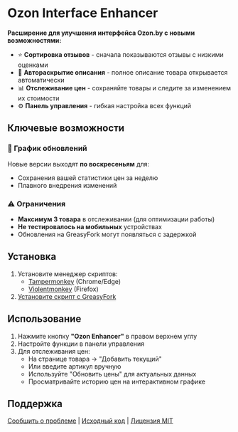 # Ozon Interface Enhancer

**Расширение для улучшения интерфейса Ozon.by с новыми возможностями:**

- ⭐ **Сортировка отзывов** - сначала показываются отзывы с низкими оценками
- 📖 **Автораскрытие описания** - полное описание товара открывается автоматически
- 📊 **Отслеживание цен** - сохраняйте товары и следите за изменением их стоимости
- ⚙️ **Панель управления** - гибкая настройка всех функций

## Ключевые возможности

### 📅 График обновлений
Новые версии выходят **по воскресеньям** для:
- Сохранения вашей статистики цен за неделю
- Плавного внедрения изменений

### ⚠️ Ограничения
- **Максимум 3 товара** в отслеживании (для оптимизации работы)
- **Не тестировалось на мобильных** устройствах
- Обновления на GreasyFork могут появляться с задержкой

## Установка
1. Установите менеджер скриптов:
   - [Tampermonkey](https://www.tampermonkey.net/) (Chrome/Edge)
   - [Violentmonkey](https://violentmonkey.github.io/) (Firefox)
2. [Установите скрипт с GreasyFork](https://greasyfork.org/scripts/539512-ozon-interface-enhancer)

## Использование
1. Нажмите кнопку **"Ozon Enhancer"** в правом верхнем углу
2. Настройте функции в панели управления
3. Для отслеживания цен:
   - На странице товара → "Добавить текущий"
   - Или введите артикул вручную
   - Используйте "Обновить цены" для актуальных данных
   - Просматривайте историю цен на интерактивном графике

## Поддержка
[Сообщить о проблеме](https://github.com/Zaomil/ozon-enhancer/issues) | 
[Исходный код](https://github.com/Zaomil/ozon-enhancer) | 
[Лицензия MIT](LICENSE)
